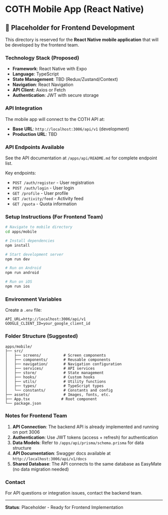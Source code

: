 # COTH Mobile App (React Native)

## 📱 Placeholder for Frontend Development

This directory is reserved for the **React Native mobile application** that will be developed by the frontend team.

### Technology Stack (Proposed)

- **Framework**: React Native with Expo
- **Language**: TypeScript
- **State Management**: TBD (Redux/Zustand/Context)
- **Navigation**: React Navigation
- **API Client**: Axios or Fetch
- **Authentication**: JWT with secure storage

### API Integration

The mobile app will connect to the COTH API at:
- **Base URL**: `http://localhost:3006/api/v1` (development)
- **Production URL**: TBD

### API Endpoints Available

See the API documentation at `/apps/api/README.md` for complete endpoint list.

Key endpoints:
- `POST /auth/register` - User registration
- `POST /auth/login` - User login
- `GET /profile` - User profile
- `GET /activity/feed` - Activity feed
- `GET /quota` - Quota information

### Setup Instructions (For Frontend Team)

```bash
# Navigate to mobile directory
cd apps/mobile

# Install dependencies
npm install

# Start development server
npm run dev

# Run on Android
npm run android

# Run on iOS
npm run ios
```

### Environment Variables

Create a `.env` file:
```
API_URL=http://localhost:3006/api/v1
GOOGLE_CLIENT_ID=your_google_client_id
```

### Folder Structure (Suggested)

```
apps/mobile/
├── src/
│   ├── screens/          # Screen components
│   ├── components/       # Reusable components
│   ├── navigation/       # Navigation configuration
│   ├── services/         # API services
│   ├── store/            # State management
│   ├── hooks/            # Custom hooks
│   ├── utils/            # Utility functions
│   ├── types/            # TypeScript types
│   └── constants/        # Constants and config
├── assets/               # Images, fonts, etc.
├── App.tsx              # Root component
└── package.json
```

### Notes for Frontend Team

1. **API Connection**: The backend API is already implemented and running on port 3006
2. **Authentication**: Use JWT tokens (access + refresh) for authentication
3. **Data Models**: Refer to `/apps/api/prisma/schema.prisma` for data structure
4. **API Documentation**: Swagger docs available at `http://localhost:3006/api/v1/docs`
5. **Shared Database**: The API connects to the same database as EasyMate (no data migration needed)

### Contact

For API questions or integration issues, contact the backend team.

---

**Status**: Placeholder - Ready for Frontend Implementation
